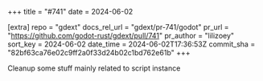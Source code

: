 +++
title = "#741"
date = 2024-06-02

[extra]
repo = "gdext"
docs_rel_url = "gdext/pr-741/godot"
pr_url = "https://github.com/godot-rust/gdext/pull/741"
pr_author = "lilizoey"
sort_key = 2024-06-02
date_time = 2024-06-02T17:36:53Z
commit_sha = "82bf63ca76e02c9ff2a0f33d24b02c1bd762e61b"
+++

Cleanup some stuff mainly related to script instance
